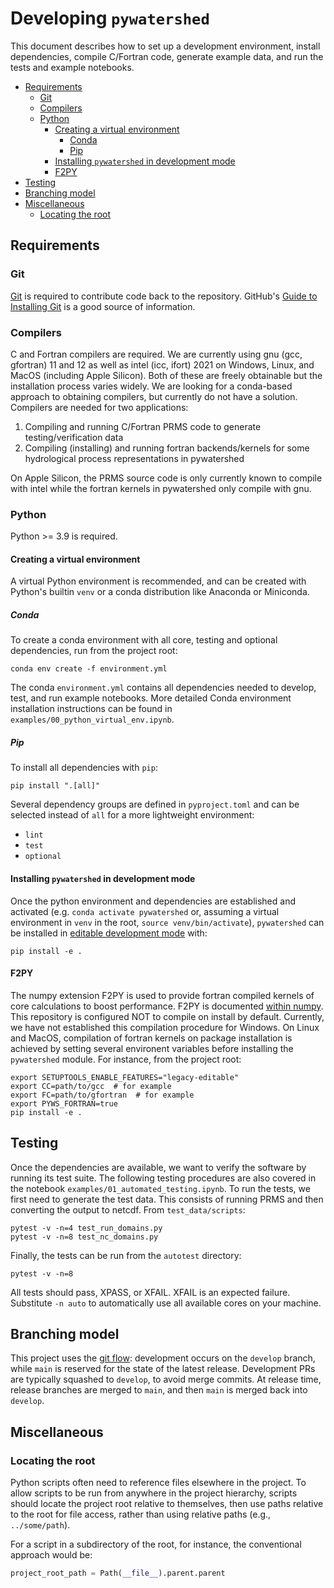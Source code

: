 # Developing `pywatershed`

This document describes how to set up a development environment, install dependencies, compile C/Fortran code, generate example data, and run the tests and example notebooks.

<!-- START doctoc generated TOC please keep comment here to allow auto update -->
<!-- DON'T EDIT THIS SECTION, INSTEAD RE-RUN doctoc TO UPDATE -->


- [Requirements](#requirements)
  - [Git](#git)
  - [Compilers](#compilers)
  - [Python](#python)
    - [Creating a virtual environment](#creating-a-virtual-environment)
      - [Conda](#conda)
      - [Pip](#pip)
    - [Installing `pywatershed` in development mode](#installing-pywatershed-in-development-mode)
    - [F2PY](#f2py)
- [Testing](#testing)
- [Branching model](#branching-model)
- [Miscellaneous](#miscellaneous)
  - [Locating the root](#locating-the-root)

<!-- END doctoc generated TOC please keep comment here to allow auto update -->

## Requirements

### Git

[Git](https://git-scm.com/) is required to contribute code back to the repository. GitHub's [Guide to Installing Git](https://help.github.com/articles/set-up-git) is a good source of information.

### Compilers

C and Fortran compilers are required. We are currently using gnu (gcc, gfortran)
11 and 12 as well as intel (icc, ifort) 2021 on Windows, Linux, and MacOS
(including Apple Silicon). Both of these are freely obtainable but the installation
process varies widely. We are looking for a conda-based approach to obtaining
compilers, but currently do not have a solution. Compilers are needed for
two applications:

  1. Compiling and running C/Fortran PRMS code to generate testing/verification data
  2. Compiling (installing) and running fortran backends/kernels for some hydrological
     process representations in pywatershed

On Apple Silicon, the PRMS source code is only currently known to compile with intel while
the fortran kernels in pywatershed only compile with gnu.

### Python

Python >= 3.9 is required.

#### Creating a virtual environment

A virtual Python environment is recommended, and can be created with Python's builtin `venv` or a conda distribution like Anaconda or Miniconda.

##### Conda

To create a conda environment with all core, testing and optional dependencies, run from the project root:

```
conda env create -f environment.yml
```

The conda `environment.yml` contains all dependencies needed to develop, test, and run example notebooks. More detailed Conda environment installation instructions can be found in `examples/00_python_virtual_env.ipynb`.

##### Pip

To install all dependencies with `pip`:

```
pip install ".[all]"
```

Several  dependency groups are defined in `pyproject.toml` and can be selected instead of `all` for a more lightweight environment:

- `lint`
- `test`
- `optional`

#### Installing `pywatershed` in development mode

Once the python environment and dependencies are established and activated (e.g. `conda activate pywatershed` or, assuming a virtual environment in `venv` in the root, `source venv/bin/activate`), `pywatershed` can be installed in [editable development mode](https://setuptools.pypa.io/en/latest/userguide/development_mode.html) with:

```
pip install -e .
```

#### F2PY

The numpy extension F2PY is used to provide fortran compiled kernels of core calculations to boost
performance. F2PY is documented [within numpy](https://numpy.org/doc/stable/f2py/index.html). This
repository is configured NOT to compile on install by default. Currently, we have not established
this compilation procedure for Windows. On Linux and MacOS, compilation of fortran kernels on package
installation is achieved by setting several environent variables before installing the `pywatershed` module.
For instance, from the project root:

```
export SETUPTOOLS_ENABLE_FEATURES="legacy-editable"
export CC=path/to/gcc  # for example
export FC=path/to/gfortran  # for example
export PYWS_FORTRAN=true
pip install -e .
```

## Testing

Once the dependencies are available, we want to verify the software by running its test suite. The
following testing procedures are also covered in the notebook `examples/01_automated_testing.ipynb`.
To run the tests, we first need to generate the test data. This consists of running PRMS
and then converting the output to netcdf. From `test_data/scripts`:

```
pytest -v -n=4 test_run_domains.py
pytest -v -n=8 test_nc_domains.py
```

Finally, the tests can be run from the `autotest` directory:

```
pytest -v -n=8
```

All tests should pass, XPASS, or XFAIL. XFAIL is an expected failure. Substitute `-n auto` to automatically use all available cores on your machine.

## Branching model

This project uses the [git flow](https://nvie.com/posts/a-successful-git-branching-model/): development occurs on the `develop` branch, while `main` is reserved for the state of the latest release. Development PRs are typically squashed to `develop`, to avoid merge commits. At release time, release branches are merged to `main`, and then `main` is merged back into `develop`.

## Miscellaneous

### Locating the root

Python scripts often need to reference files elsewhere in the project. To allow scripts to be run from anywhere in the project hierarchy, scripts should locate the project root relative to themselves, then use paths relative to the root for file access, rather than using relative paths (e.g., `../some/path`).

For a script in a subdirectory of the root, for instance, the conventional approach would be:

```Python
project_root_path = Path(__file__).parent.parent
```

